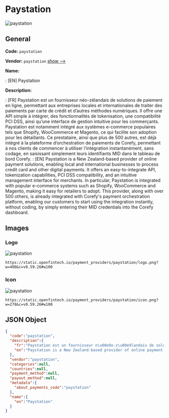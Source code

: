
# Paystation 
![paystation](https://static.openfintech.io/payment_providers/paystation/logo.png?w=400&c=v0.59.26#w100)  

## General 
 
**Code:** `paystation` 
 
**Vendor:** `paystation` [show -->](/vendors/paystation/) 
 
**Name:** 
 
:	[EN] Paystation 
 
**Description:** 
 
: [FR] Paystation est un fournisseur néo-zélandais de solutions de paiement en ligne, permettant aux entreprises locales et internationales de traiter des paiements par carte de crédit et d’autres méthodes numériques. Il offre une API simple à intégrer, des fonctionnalités de tokenisation, une compatibilité PCI DSS, ainsi qu’une interface de gestion intuitive pour les commerçants. Paystation est notamment intégré aux systèmes e-commerce populaires tels que Shopify, WooCommerce et Magento, ce qui facilite son adoption pour les détaillants. Ce prestataire, ainsi que plus de 500 autres, est déjà intégré à la plateforme d’orchestration de paiements de Corefy, permettant à nos clients de commencer à utiliser l’intégration instantanément, sans codage, en saisissant simplement leurs identifiants MID dans le tableau de bord Corefy. 
: [EN] Paystation is a New Zealand-based provider of online payment solutions, enabling local and international businesses to process credit card and other digital payments. It offers an easy-to-integrate API, tokenization capabilities, PCI DSS compatibility, and an intuitive management interface for merchants. In particular, Paystation is integrated with popular e-commerce systems such as Shopify, WooCommerce and Magento, making it easy for retailers to adopt. This provider, along with over 500 others, is already integrated with Corefy's payment orchestration platform, enabling our customers to start using the integration instantly, without coding, by simply entering their MID credentials into the Corefy dashboard. 
 

## Images 

### Logo 
 
![paystation](https://static.openfintech.io/payment_providers/paystation/logo.png?w=400&c=v0.59.26#w100)  

```
https://static.openfintech.io/payment_providers/paystation/logo.png?w=400&c=v0.59.26#w100
```  

### Icon 
 
![paystation](https://static.openfintech.io/payment_providers/paystation/icon.png?w=278&c=v0.59.26#w100)  

```
https://static.openfintech.io/payment_providers/paystation/icon.png?w=278&c=v0.59.26#w100
```  

## JSON Object 

```json
{
  "code":"paystation",
  "description":{
    "fr":"Paystation est un fournisseur n\u00e9o-z\u00e9landais de solutions de paiement en ligne, permettant aux entreprises locales et internationales de traiter des paiements par carte de cr\u00e9dit et d\u2019autres m\u00e9thodes num\u00e9riques. Il offre une API simple \u00e0 int\u00e9grer, des fonctionnalit\u00e9s de tokenisation, une compatibilit\u00e9 PCI DSS, ainsi qu\u2019une interface de gestion intuitive pour les commer\u00e7ants. Paystation est notamment int\u00e9gr\u00e9 aux syst\u00e8mes e-commerce populaires tels que Shopify, WooCommerce et Magento, ce qui facilite son adoption pour les d\u00e9taillants. Ce prestataire, ainsi que plus de 500 autres, est d\u00e9j\u00e0 int\u00e9gr\u00e9 \u00e0 la plateforme d\u2019orchestration de paiements de Corefy, permettant \u00e0 nos clients de commencer \u00e0 utiliser l\u2019int\u00e9gration instantan\u00e9ment, sans codage, en saisissant simplement leurs identifiants MID dans le tableau de bord Corefy.",
    "en":"Paystation is a New Zealand-based provider of online payment solutions, enabling local and international businesses to process credit card and other digital payments. It offers an easy-to-integrate API, tokenization capabilities, PCI DSS compatibility, and an intuitive management interface for merchants. In particular, Paystation is integrated with popular e-commerce systems such as Shopify, WooCommerce and Magento, making it easy for retailers to adopt. This provider, along with over 500 others, is already integrated with Corefy's payment orchestration platform, enabling our customers to start using the integration instantly, without coding, by simply entering their MID credentials into the Corefy dashboard."
  },
  "vendor":"paystation",
  "categories":null,
  "countries":null,
  "payment_method":null,
  "payout_method":null,
  "metadata":{
    "about_payments_code":"paystation"
  },
  "name":{
    "en":"Paystation"
  }
}
```  
